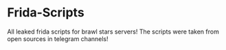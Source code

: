 # Frida-Scripts
All leaked frida scripts for brawl stars servers! The scripts were taken from open sources in telegram channels!
